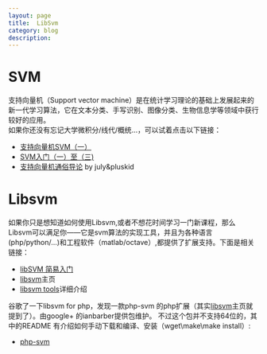 ```yaml
---
layout: page
title:	LibSvm	
category: blog
description: 
---
```


# SVM

支持向量机（Support vector machine）是在统计学习理论的基础上发展起来的新一代学习算法，它在文本分类、手写识别、图像分类、生物信息学等领域中获行较好的应用。  
如果你还没有忘记大学微积分/线代/概统...，可以试着点击以下链接：

* [支持向量机SVM（一）]
* [SVM入门（一）至（三)]
* [支持向量机通俗导论] by july&pluskid

# Libsvm

如果你只是想知道如何使用Libsvm,或者不想花时间学习一门新课程，那么Libsvm可以满足你——它是svm算法的实现工具，并且为各种语言(php/python/...)和工程软件（matlab/octave）,都提供了扩展支持。下面是相关链接：

* [libSVM 简易入门]
* [libsvm]主页
* [libsvm tools]详细介绍

谷歌了一下libsvm for php，发现一款php-svm 的php扩展（其实[libsvm]主页就提到了）。由google+ 的ianbarber提供包维护。
不过这个包并不支持64位的，其中的README 有介绍如何手动下载和编译、安装（wget\make\make install）:

* [php-svm]

[支持向量机SVM（一）]:http://www.cnblogs.com/jerrylead/archive/2011/03/13/1982639.html ""
[libSVM 简易入门]: http://blog.csdn.net/wuwuwuwuwuwuwuwu/article/details/8120885 ""
[libsvm]:http://www.csie.ntu.edu.tw/~cjlin/libsvm/ 
[php-svm]:https://github.com/ianbarber/php-svm/
[libsvm tools]:http://www.csie.ntu.edu.tw/~cjlin/libsvmtools/

[SVM入门（一）至（三)]:http://www.blogjava.net/zhenandaci/archive/2009/02/13/254519.html
[支持向量机通俗导论]:http://blog.csdn.net/v_july_v/article/details/7624837
